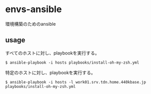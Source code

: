 # envs-ansible
環境構築のためのansible

## usage
すべてのホストに対し、playbookを実行する。
```
$ ansible-playbook -i hosts playbooks/install-oh-my-zsh.yml
```
特定のホストに対し、playbookを実行する。
```
$ ansible-playbook -i hosts -l work01.srv.tdn.home.440kbase.jp playbooks/install-oh-my-zsh.yml
```
